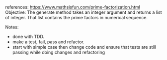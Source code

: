 references: https://www.mathsisfun.com/prime-factorization.html
Objective: The generate method takes an integer argument and returns a list of integer.  That list contains the prime factors in numerical sequence.

Notes:
 - done with TDD.
 - make a test, fail, pass and refactor.
 - start with simple case then change code and ensure that tests are still passing while doing changes and refactoring

